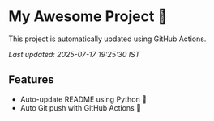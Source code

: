 # My Awesome Project 🚀

This project is automatically updated using GitHub Actions.

_Last updated: 2025-07-17 19:25:30 IST_

## Features
- Auto-update README using Python 🐍
- Auto Git push with GitHub Actions 🤖

